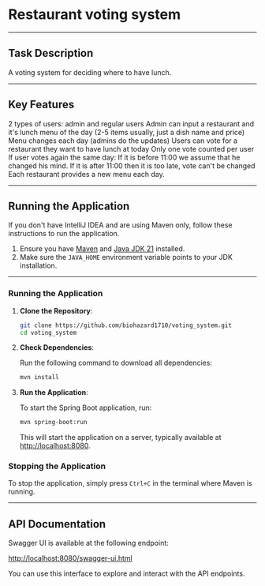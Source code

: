 # Restaurant voting system
____
## Task Description
A voting system for deciding where to have lunch.
____
## Key Features

2 types of users: admin and regular users
Admin can input a restaurant and it's lunch menu of the day (2-5 items usually, just a dish name and price)
Menu changes each day (admins do the updates)
Users can vote for a restaurant they want to have lunch at today
Only one vote counted per user
If user votes again the same day:
If it is before 11:00 we assume that he changed his mind.
If it is after 11:00 then it is too late, vote can't be changed
Each restaurant provides a new menu each day.
____
## Running the Application
If you don't have IntelliJ IDEA and are using Maven only, follow these instructions to run the application.
1. Ensure you have [Maven](https://maven.apache.org/download.cgi) and [Java JDK 21](https://www.oracle.com/java/technologies/javase-downloads.html) installed.
2. Make sure the `JAVA_HOME` environment variable points to your JDK installation.
____
### Running the Application

1. **Clone the Repository**:

    ```bash
    git clone https://github.com/biohazard1710/voting_system.git
    cd voting_system
    ```

2. **Check Dependencies**:

   Run the following command to download all dependencies:

    ```bash
    mvn install
    ```

3. **Run the Application**:

   To start the Spring Boot application, run:

    ```bash
    mvn spring-boot:run
    ```

   This will start the application on a server, typically available at [http://localhost:8080](http://localhost:8080).

### Stopping the Application

To stop the application, simply press `Ctrl+C` in the terminal where Maven is running.
____
## API Documentation

Swagger UI is available at the following endpoint:

[http://localhost:8080/swagger-ui.html](http://localhost:8080/swagger-ui.html)

You can use this interface to explore and interact with the API endpoints.